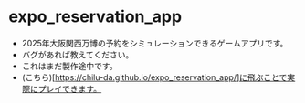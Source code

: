 # expo_reservation_app
- 2025年大阪関西万博の予約をシミュレーションできるゲームアプリです。
- バグがあれば教えてください。
- これはまだ製作途中です。
- (こちら)[https://chilu-da.github.io/expo_reservation_app/]に飛ぶことで実際にプレイできます。
